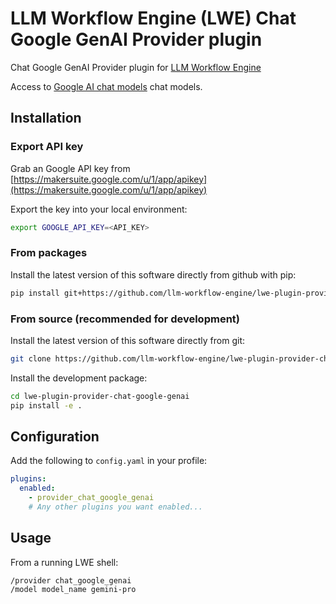# LLM Workflow Engine (LWE) Chat Google GenAI Provider plugin

Chat Google GenAI Provider plugin for [LLM Workflow Engine](https://github.com/llm-workflow-engine/llm-workflow-engine)

Access to [Google AI chat models](https://ai.google.dev/models) chat models.

## Installation

### Export API key

Grab an Google API key from [https://makersuite.google.com/u/1/app/apikey](https://makersuite.google.com/u/1/app/apikey)

Export the key into your local environment:

```bash
export GOOGLE_API_KEY=<API_KEY>
```

### From packages

Install the latest version of this software directly from github with pip:

```bash
pip install git+https://github.com/llm-workflow-engine/lwe-plugin-provider-chat-google-genai
```

### From source (recommended for development)

Install the latest version of this software directly from git:

```bash
git clone https://github.com/llm-workflow-engine/lwe-plugin-provider-chat-google-genai.git
```

Install the development package:

```bash
cd lwe-plugin-provider-chat-google-genai
pip install -e .
```

## Configuration

Add the following to `config.yaml` in your profile:

```yaml
plugins:
  enabled:
    - provider_chat_google_genai
    # Any other plugins you want enabled...
```

## Usage

From a running LWE shell:

```
/provider chat_google_genai
/model model_name gemini-pro
```
